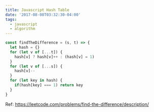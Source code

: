 ```yaml
---
title: Javascript Hash Table
date: '2017-08-08T03:32:30-04:00'
tags:
  - javascript
  - algorithm
---
```

```js
const findTheDifference = (s, t) => {
  let hash = {}
  for (let v of [...t]) {
    hash[v] ? hash[v]++ : (hash[v] = 1)
  }
  for (let v of [...s]) {
    hash[v]--
  }
  for (let key in hash) {
    if(hash[key] === 1) return key
  }
}
```

Ref: https://leetcode.com/problems/find-the-difference/description/


